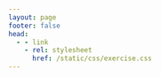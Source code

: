 ```yaml
---
layout: page
footer: false
head:
  - - link
    - rel: stylesheet
      href: /static/css/exercise.css
---
```


<script setup>
import Exercise from '../components/Exercise.vue'

const exData = {
  subject: 'Python不支持下列哪个数据类型？',
  options: [
    {label: 'char', answer: true},
    {label: 'str'},
    {label: 'int'},
    {label: 'float'},
  ],
  tags: ['数据类型'],
}
</script>

<Exercise :exData="exData" />
